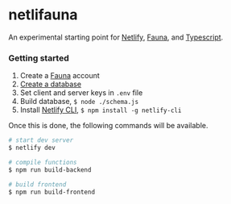 # netlifauna

An experimental starting point for [Netlify](https://www.netlify.com/), [Fauna](https://fauna.com/), and [Typescript](https://www.typescriptlang.org/).

### Getting started

1. Create a [Fauna](https://fauna.com/) account
2. [Create a database](https://docs.fauna.com/fauna/current/start/cloud#create-db)
3. Set client and server keys in `.env` file
4. Build database, `$ node ./schema.js`
5. Install [Netlify CLI](https://docs.netlify.com/cli/get-started/#installation), `$ npm install -g netlify-cli`

Once this is done, the following commands will be available.

```bash
# start dev server
$ netlify dev

# compile functions
$ npm run build-backend

# build frontend
$ npm run build-frontend
```
